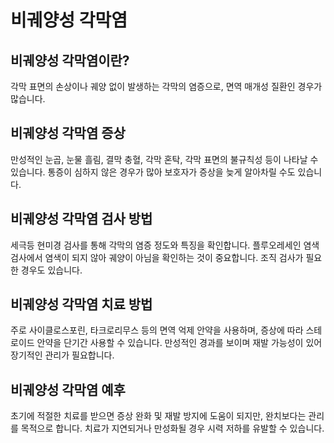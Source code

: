# 비궤양성 각막염

## 비궤양성 각막염이란?

각막 표면의 손상이나 궤양 없이 발생하는 각막의 염증으로, 면역 매개성 질환인 경우가 많습니다.

## 비궤양성 각막염 증상

만성적인 눈곱, 눈물 흘림, 결막 충혈, 각막 혼탁, 각막 표면의 불규칙성 등이 나타날 수 있습니다. 통증이 심하지 않은 경우가 많아 보호자가 증상을 늦게 알아차릴 수도 있습니다.

## 비궤양성 각막염 검사 방법

세극등 현미경 검사를 통해 각막의 염증 정도와 특징을 확인합니다. 플루오레세인 염색 검사에서 염색이 되지 않아 궤양이 아님을 확인하는 것이 중요합니다. 조직 검사가 필요한 경우도 있습니다.

## 비궤양성 각막염 치료 방법

주로 사이클로스포린, 타크로리무스 등의 면역 억제 안약을 사용하며, 증상에 따라 스테로이드 안약을 단기간 사용할 수 있습니다. 만성적인 경과를 보이며 재발 가능성이 있어 장기적인 관리가 필요합니다.

## 비궤양성 각막염 예후

초기에 적절한 치료를 받으면 증상 완화 및 재발 방지에 도움이 되지만, 완치보다는 관리를 목적으로 합니다. 치료가 지연되거나 만성화될 경우 시력 저하를 유발할 수 있습니다.
